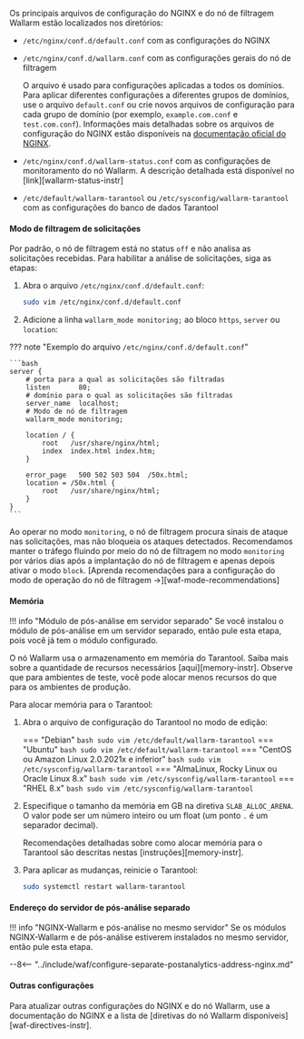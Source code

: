 Os principais arquivos de configuração do NGINX e do nó de filtragem Wallarm estão localizados nos diretórios:

* `/etc/nginx/conf.d/default.conf` com as configurações do NGINX
* `/etc/nginx/conf.d/wallarm.conf` com as configurações gerais do nó de filtragem

    O arquivo é usado para configurações aplicadas a todos os domínios. Para aplicar diferentes configurações a diferentes grupos de domínios, use o arquivo `default.conf` ou crie novos arquivos de configuração para cada grupo de domínio (por exemplo, `example.com.conf` e `test.com.conf`). Informações mais detalhadas sobre os arquivos de configuração do NGINX estão disponíveis na [documentação oficial do NGINX](https://nginx.org/en/docs/beginners_guide.html).
* `/etc/nginx/conf.d/wallarm-status.conf` com as configurações de monitoramento do nó Wallarm. A descrição detalhada está disponível no [link][wallarm-status-instr]
* `/etc/default/wallarm-tarantool` ou `/etc/sysconfig/wallarm-tarantool` com as configurações do banco de dados Tarantool

#### Modo de filtragem de solicitações

Por padrão, o nó de filtragem está no status `off` e não analisa as solicitações recebidas. Para habilitar a análise de solicitações, siga as etapas:

1. Abra o arquivo `/etc/nginx/conf.d/default.conf`:

    ```bash
    sudo vim /etc/nginx/conf.d/default.conf
    ```
2. Adicione a linha `wallarm_mode monitoring;` ao bloco `https`, `server` ou `location`:

??? note "Exemplo do arquivo `/etc/nginx/conf.d/default.conf`"

    ```bash
    server {
        # porta para a qual as solicitações são filtradas
        listen       80;
        # domínio para o qual as solicitações são filtradas
        server_name  localhost;
        # Modo de nó de filtragem
        wallarm_mode monitoring;

        location / {
            root   /usr/share/nginx/html;
            index  index.html index.htm;
        }

        error_page   500 502 503 504  /50x.html;
        location = /50x.html {
            root   /usr/share/nginx/html;
        }
    }
    ```

Ao operar no modo `monitoring`, o nó de filtragem procura sinais de ataque nas solicitações, mas não bloqueia os ataques detectados. Recomendamos manter o tráfego fluindo por meio do nó de filtragem no modo `monitoring` por vários dias após a implantação do nó de filtragem e apenas depois ativar o modo `block`. [Aprenda recomendações para a configuração do modo de operação do nó de filtragem →][waf-mode-recommendations]

#### Memória

!!! info "Módulo de pós-análise em servidor separado"
    Se você instalou o módulo de pós-análise em um servidor separado, então pule esta etapa, pois você já tem o módulo configurado.

O nó Wallarm usa o armazenamento em memória do Tarantool. Saiba mais sobre a quantidade de recursos necessários [aqui][memory-instr]. Observe que para ambientes de teste, você pode alocar menos recursos do que para os ambientes de produção.

Para alocar memória para o Tarantool:

1. Abra o arquivo de configuração do Tarantool no modo de edição:

    === "Debian"
        ``` bash
        sudo vim /etc/default/wallarm-tarantool
        ```
    === "Ubuntu"
        ``` bash
        sudo vim /etc/default/wallarm-tarantool
        ```
    === "CentOS ou Amazon Linux 2.0.2021x e inferior"
        ``` bash
        sudo vim /etc/sysconfig/wallarm-tarantool
        ```
    === "AlmaLinux, Rocky Linux ou Oracle Linux 8.x"
        ``` bash
        sudo vim /etc/sysconfig/wallarm-tarantool
        ```
    === "RHEL 8.x"
        ``` bash
        sudo vim /etc/sysconfig/wallarm-tarantool
        ```
2. Especifique o tamanho da memória em GB na diretiva `SLAB_ALLOC_ARENA`. O valor pode ser um número inteiro ou um float (um ponto `.` é um separador decimal).

    Recomendações detalhadas sobre como alocar memória para o Tarantool são descritas nestas [instruções][memory-instr]. 
3. Para aplicar as mudanças, reinicie o Tarantool:

    ```bash
    sudo systemctl restart wallarm-tarantool
    ```

#### Endereço do servidor de pós-análise separado

!!! info "NGINX-Wallarm e pós-análise no mesmo servidor"
    Se os módulos NGINX-Wallarm e de pós-análise estiverem instalados no mesmo servidor, então pule esta etapa.

--8<-- "../include/waf/configure-separate-postanalytics-address-nginx.md"

#### Outras configurações

Para atualizar outras configurações do NGINX e do nó Wallarm, use a documentação do NGINX e a lista de [diretivas do nó Wallarm disponíveis][waf-directives-instr].
